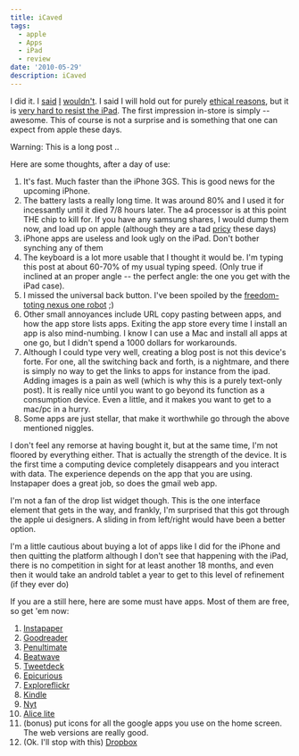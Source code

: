 ```yaml
---
title: iCaved
tags:
  - apple
  - Apps
  - iPad
  - review
date: '2010-05-29'
description: iCaved
---
```


I did it. I [said][0] [I][1] [wouldn't][2]. I said I will hold out for purely [ethical reasons][0], but it is [very hard to resist the iPad][3]. The first impression in-store is simply -- awesome. This of course is not a surprise and is something that one can expect from apple these days.

Warning: This is a long post ..

Here are some thoughts, after a day of use:

1. It's fast. Much faster than the iPhone 3GS. This is good news for the upcoming iPhone.
2. The battery lasts a really long time. It was around 80% and I used it for incessantly until it died 7/8 hours later. The a4 processor is at this point THE chip to kill for. If you have any samsung shares, I would dump them now, and load up on apple (although they are a tad [pricy][4] these days)
3. iPhone apps are useless and look ugly on the iPad. Don't bother synching any of them
4. The keyboard is a lot more usable that I thought it would be. I'm typing this post at about 60-70% of my usual typing speed. (Only true if inclined at an proper angle -- the perfect angle: the one you get with the iPad case).
5. I missed the universal back button. I've been spoiled by the [freedom-toting nexus one robot][2] ;)
6. Other small annoyances include URL copy pasting between apps, and how the app store lists apps. Exiting the app store every time I install an app is also mind-numbing. I know I can use a Mac and install all apps at one go, but I didn't spend a 1000 dollars for workarounds.
7. Although I could type very well, creating a blog post is not this device's forte. For one, all the switching back and forth, is a nightmare, and there is simply no way to get the links to apps for instance from the ipad. Adding images is a pain as well (which is why this is a purely text-only post). It is really nice until you want to go beyond its function as a consumption device. Even a little, and it makes you want to get to a mac/pc in a hurry.
8. Some apps are just stellar, that make it worthwhile go through the above mentioned niggles.

I don't feel any remorse at having bought it, but at the same time, I'm not floored by everything either. That is actually the strength of the device. It is the first time a computing device completely disappears and you interact with data. The experience depends on the app that you are using. Instapaper does a great job, so does the gmail web app.

I'm not a fan of the drop list widget though. This is the one interface element that gets in the way, and frankly, I'm surprised that this got through the apple ui designers. A sliding in from left/right would have been a better option.

I'm a little cautious about buying a lot of apps like I did for the iPhone and then quitting the platform although I don't see that happening with the iPad, there is no competition in sight for at least another 18 months, and even then it would take an androId tablet a year to get to this level of refinement (if they ever do)

If you are a still here, here are some must have apps. Most of them are free, so get 'em now:

1. [Instapaper][5]
2. [Goodreader][6]
3. [Penultimate][7]
4. [Beatwave][8]
5. [Tweetdeck][9]
6. [Epicurious][10]
7. [Exploreflickr][11]
8. [Kindle][12]
9. [Nyt][13]
10. [Alice lite][14]
11. (bonus) put icons for all the google apps you use on the home screen. The web versions are really good.
12. (Ok. I'll stop with this) [Dropbox][15]


[0]: http://blog.shiv.me/2010/02/03/i-too-have-something-to-say-about-the-ipad.html
[1]: http://blog.shiv.me/2010/02/04/ipad-is-ibad-petition.html
[2]: http://blog.shiv.me/2010/03/16/so-long-and-thanks-for-the-jailed-iphone.html
[3]: http://twitter.com/shiva/status/14946052410
[4]: http://www.google.com/finance?q=aapl
[5]: http://itunes.apple.com/ca/app/instapaper-pro/id288545208?mt=8
[6]: http://itunes.apple.com/ca/app/goodreader-for-ipad/id363448914?mt=8
[7]: http://itunes.apple.com/ca/app/penultimate/id354098826?mt=8
[8]: http://itunes.apple.com/ca/app/beatwave/id363718254?mt=8
[9]: http://itunes.apple.com/ca/app/tweetdeck-for-ipad/id364153769?mt=8
[10]: http://itunes.apple.com/ca/app/epicurious-recipes-shopping/id312101965?mt=8
[11]: http://itunes.apple.com/ca/app/explore-flickr/id372457895?mt=8
[12]: http://itunes.apple.com/ca/app/kindle/id302584613?mt=8
[13]: http://itunes.apple.com/ca/app/nyt-editors-choice/id357066198?mt=8
[14]: http://itunes.apple.com/ca/app/alice-for-the-ipad-lite/id364746811?mt=8
[15]: http://itunes.apple.com/ca/app/dropbox/id327630330?mt=8